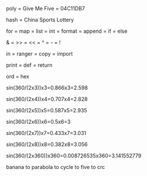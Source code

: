 poly = Give Me Five = 04C11DB7

hash = China Sports Lottery

for = map = list = int = format = append = if = else

& = >> = << = ^ = - = !

in = ranger = copy = import

print = def = return

ord = hex

sin(360/(2x3))x3=0.866x3=2.598

sin(360/(2x4))x4=0.707x4=2.828

sin(360/(2x5))x5=0.587x5=2.935

sin(360/(2x6))x6=0.5x6=3

sin(360/(2x7))x7=0.433x7=3.031

sin(360/(2x8))x8=0.382x8=3.056

sin(360/(2x360))x360=0.008726535x360=3.141552779

banana to parabola to cycle to five to crc
